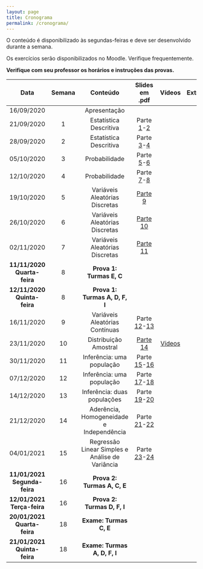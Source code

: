 ```yaml
---
layout: page
title: Cronograma
permalink: /cronograma/
---
```





O conteúdo é disponibilizado às segundas-feiras e deve ser desenvolvido durante a semana.

Os exercícios serão disponibilizados no Moodle. Verifique frequentemente.

**Verifique com seu professor os horários e instruções das provas.**

| Data          | Semana          | Conteúdo | Slides em .pdf   | Vídeos  | Extras | 
|:-------------:|:-------------:| :-------:| :-------:|:-------:|:-------:|
| 16/09/2020    |  |     Apresentação    |  |     |        |        |        |
| 21/09/2020    |   1       | Estatística Descritiva    |  Parte [1](http://me414-unicamp.github.io/aulas/slides/parte01/parte01.pdf)-[2](http://me414-unicamp.github.io/aulas/slides/parte02/parte02.pdf)| |
| 28/09/2020    |   2      | Estatística Descritiva    | Parte [3](http://me414-unicamp.github.io/aulas/slides/parte03/parte03.pdf)-[4](http://me414-unicamp.github.io/aulas/slides/parte04/parte04.pdf)| |
| 05/10/2020    |   3       | Probabilidade    | Parte [5](http://me414-unicamp.github.io/aulas/slides/parte05/parte05.pdf)-[6](http://me414-unicamp.github.io/aulas/slides/parte06/parte06.pdf)   |  |
| 12/10/2020    |   4     | Probabilidade      |Parte [7](http://me414-unicamp.github.io/aulas/slides/parte07/parte07.pdf)-[8](http://me414-unicamp.github.io/aulas/slides/parte08/parte08.pdf)  | |
| 19/10/2020   |   5       | Variáveis Aleatórias Discretas    | [Parte 9](http://me414-unicamp.github.io/aulas/slides/parte09/parte09.pdf)   |  |
| 26/10/2020   |   6      |Variáveis Aleatórias Discretas     | [Parte 10](http://me414-unicamp.github.io/aulas/slides/parte10/parte10.pdf)    | |
| 02/11/2020    |   7       |Variáveis Aleatórias Discretas    |  [Parte 11](http://me414-unicamp.github.io/aulas/slides/parte11/parte11.pdf) |  |
| **11/11/2020 Quarta-feira**   |   8           |  **Prova 1: Turmas E, C** |       |
| **12/11/2020 Quinta-feira**   |   8           |  **Prova 1: Turmas A, D, F, I** |       |
| 16/11/2020    |   9       | Variáveis Aleatórias Contínuas    | Parte [12](http://me414-unicamp.github.io/aulas/slides/parte12/parte12.pdf)-[13](http://me414-unicamp.github.io/aulas/slides/parte13/parte13.pdf)   |      |
| 23/11/2020    |  10       | Distribuição Amostral     |  [Parte 14](http://me414-unicamp.github.io/aulas/slides/parte14/parte14.pdf)    | [Vídeos](https://drive.google.com/drive/folders/1r5CXL-KnQ0aIkfprFl1IsJtqs-8zh7EC?usp=sharing)
| 30/11/2020   |  11   | Inferência: uma população     |   Parte [15](http://me414-unicamp.github.io/aulas/slides/parte15/parte15.pdf)-[16](http://me414-unicamp.github.io/aulas/slides/parte16/parte16.pdf)      | 
| 07/12/2020    |  12    | Inferência: uma população    |   Parte [17](http://me414-unicamp.github.io/aulas/slides/parte17/parte17.pdf)-[18](http://me414-unicamp.github.io/aulas/slides/parte18/parte18.pdf) |
| 14/12/2020    |  13   | Inferência: duas populações     | Parte [19](http://me414-unicamp.github.io/aulas/slides/parte19/parte19.pdf)-[20](http://me414-unicamp.github.io/aulas/slides/parte20/parte20.pdf)   | 
| 21/12/2020   | 14 | Aderência, Homogeneidade e Independência | Parte [21](http://me414-unicamp.github.io/aulas/slides/parte21/parte21.pdf)-[22](http://me414-unicamp.github.io/aulas/slides/parte22/parte22.pdf)        |    | 
| 04/01/2021    |  15 | Regressão Linear Simples e Análise de Variância | Parte [23](http://me414-unicamp.github.io/aulas/slides/parte23/parte23.pdf)-[24](http://me414-unicamp.github.io/aulas/slides/parte24/parte24.pdf)           |    | 
| **11/01/2021 Segunda-feira**   | 16 | **Prova 2: Turmas A, C, E**   |    | 
| **12/01/2021 Terça-feira**   | 16 | **Prova 2: Turmas D, F, I**   |    | 
| **20/01/2021 Quarta-feira** | 18 | **Exame: Turmas C, E**|
| **21/01/2021 Quinta-feira** |  18 | **Exame: Turmas A, D, F, I**|


